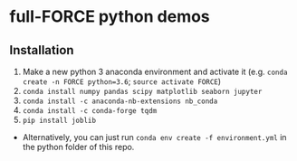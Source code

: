 # full-FORCE python demos

## Installation
1. Make a new python 3 anaconda environment and activate it (e.g. `conda create -n FORCE python=3.6`; `source activate FORCE`)
2. `conda install numpy pandas scipy matplotlib seaborn jupyter`
3. `conda install -c anaconda-nb-extensions nb_conda`
4. `conda install -c conda-forge tqdm`
5. `pip install joblib`

* Alternatively, you can just run `conda env create -f environment.yml` in the python folder of this repo.